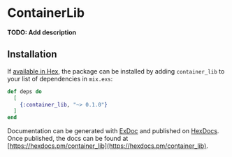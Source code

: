# ContainerLib

**TODO: Add description**

## Installation

If [available in Hex](https://hex.pm/docs/publish), the package can be installed
by adding `container_lib` to your list of dependencies in `mix.exs`:

```elixir
def deps do
  [
    {:container_lib, "~> 0.1.0"}
  ]
end
```

Documentation can be generated with [ExDoc](https://github.com/elixir-lang/ex_doc)
and published on [HexDocs](https://hexdocs.pm). Once published, the docs can
be found at [https://hexdocs.pm/container_lib](https://hexdocs.pm/container_lib).

